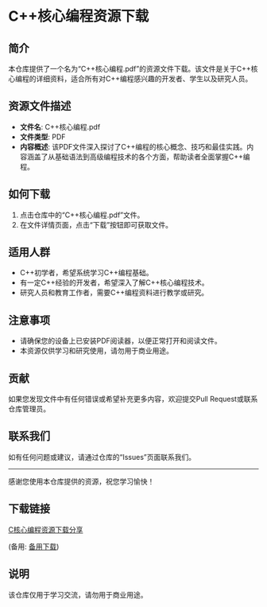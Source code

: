# C++核心编程资源下载

## 简介

本仓库提供了一个名为“C++核心编程.pdf”的资源文件下载。该文件是关于C++核心编程的详细资料，适合所有对C++编程感兴趣的开发者、学生以及研究人员。

## 资源文件描述

- **文件名**: C++核心编程.pdf
- **文件类型**: PDF
- **内容概述**: 该PDF文件深入探讨了C++编程的核心概念、技巧和最佳实践。内容涵盖了从基础语法到高级编程技术的各个方面，帮助读者全面掌握C++编程。

## 如何下载

1. 点击仓库中的“C++核心编程.pdf”文件。
2. 在文件详情页面，点击“下载”按钮即可获取文件。

## 适用人群

- C++初学者，希望系统学习C++编程基础。
- 有一定C++经验的开发者，希望深入了解C++核心编程技术。
- 研究人员和教育工作者，需要C++编程资料进行教学或研究。

## 注意事项

- 请确保您的设备上已安装PDF阅读器，以便正常打开和阅读文件。
- 本资源仅供学习和研究使用，请勿用于商业用途。

## 贡献

如果您发现文件中有任何错误或希望补充更多内容，欢迎提交Pull Request或联系仓库管理员。

## 联系我们

如有任何问题或建议，请通过仓库的“Issues”页面联系我们。

---

感谢您使用本仓库提供的资源，祝您学习愉快！

## 下载链接
[C核心编程资源下载分享](https://pan.quark.cn/s/9d072c92d928) 

(备用: [备用下载](https://pan.baidu.com/s/1C-GIYOJW75yo6rcgzq2aVw?pwd=1234))

## 说明

该仓库仅用于学习交流，请勿用于商业用途。
